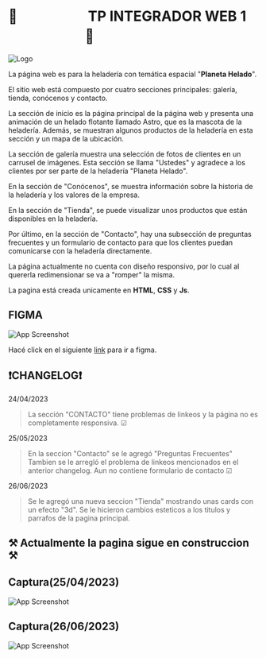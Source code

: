 

# 🚀 ㅤㅤㅤㅤㅤ TP INTEGRADOR WEB 1ㅤㅤㅤㅤㅤㅤ🚀




![Logo](https://i.ibb.co/tB2knVk/Mesa-de-trabajo-1.png)

La página web es para la heladería con temática espacial "**Planeta Helado**".

El sitio web está compuesto por cuatro secciones principales: galería, tienda, conócenos y contacto.

La sección de inicio es la página principal de la página web y presenta una animación de un helado flotante llamado Astro, que es la mascota de la heladería. Además, se muestran algunos productos de la heladería en esta sección y un mapa de la ubicación.

La sección de galería muestra una selección de fotos de clientes en un carrusel de imágenes. Esta sección se llama "Ustedes" y agradece a los clientes por ser parte de la heladería "Planeta Helado".

En la sección de "Conócenos", se muestra información sobre la historia de la heladería y los valores de la empresa.

En la sección de "Tienda", se puede visualizar unos productos que están disponibles en la heladería.

Por último, en la sección de "Contacto", hay una subsección de preguntas frecuentes y un formulario de contacto para que los clientes puedan comunicarse con la heladería directamente.

La página actualmente no cuenta con diseño responsivo, por lo cual al quererla redimensionar se va a "romper" la misma.

La pagina está creada unicamente en **HTML**, **CSS** y **Js**.



## FIGMA

![App Screenshot](https://i.ibb.co/16C6RhT/Style-Guide.png)

Hacé click en el siguiente [link](https://www.figma.com/file/fjsR9jZ1fci1xNxtR3Bevf/Heladeria-Planeta-Helado?type=design&node-id=134%3A128&t=rZCuKzIC1Nb7O3Fu-1) para ir a figma.

## ❗CHANGELOG❗

24/04/2023 

> La sección "CONTACTO" tiene problemas de linkeos y la página no es completamente responsiva.        ☑

25/05/2023

> En la seccion "Contacto" se le agregó "Preguntas Frecuentes"
> Tambien se le arregló el problema de linkeos mencionados en el anterior changelog.
> Aun no contiene formulario de contacto                                                              ☑

26/06/2023

> Se le agregó una nueva seccion "Tienda" mostrando unas cards con un efecto "3d".
> Se le hicieron cambios esteticos a los titulos y parrafos de la pagina principal.


## ⚒️ Actualmente la pagina sigue en construccion ⚒️
## Captura(25/04/2023)

![App Screenshot](https://i.ibb.co/8MczFR4/image.png)

## Captura(26/06/2023)
![App Screenshot](https://i.ibb.co/qRdt3Zz/Captura-de-pantalla-2023-04-26-161217.png)




